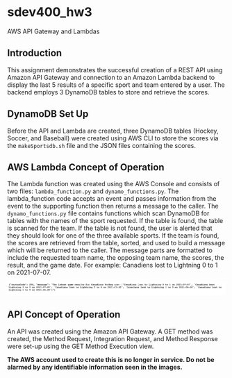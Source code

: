 # sdev400_hw3
AWS API Gateway and Lambdas
## Introduction
This assignment demonstrates the successful creation of a REST API using Amazon API Gateway and connection to an Amazon Lambda backend to display the last 5 results of a specific sport and team entered by a user. The backend employs 3 DynamoDB tables to store and retrieve the scores. 
## DynamoDB Set Up
Before the API and Lambda are created, three DynamoDB tables (Hockey, Soccer, and Baseball) were created using AWS CLI to store the scores via the `makeSportsdb.sh` file and the JSON files containing the scores.
## AWS Lambda Concept of Operation
The Lambda function was created using the AWS Console and consists of two files: `lambda_function.py` and `dynamo_functions.py`. The lambda_function code accepts an event and passes information from the event to the supporting function then returns a message to the caller.
The `dynamo_functions.py` file contains functions which scan DynamoDB for tables with the names of the sport requested. If the table is found, the table is scanned for the team. If the table is not found, the user is alerted that they should look for one of the three available sports. If the team is found, the scores are retrieved from the table, sorted, and used to build a message which will be returned to the caller. 
The message parts are formatted to include the requested team name, the opposing team name, the scores, the result, and the game date. For example: Canadiens lost to Lightning 0 to 1 on 2021-07-07.

![Returned message format](/images/image004.png "Message format")
## API Concept of Operation
An API was created using the Amazon API Gateway. A GET method was created, the Method Request, Integration Request, and Method Response were set-up using the GET Method Execution view.

**The AWS account used to create this is no longer in service. Do not be alarmed by any identifiable information seen in the images.**
